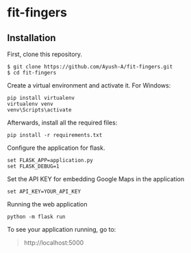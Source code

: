 # fit-fingers

## Installation
First, clone this repository.
```
$ git clone https://github.com/Ayush-A/fit-fingers.git
$ cd fit-fingers
```

Create a virtual environment and activate it.
For Windows:
```
pip install virtualenv
virtualenv venv
venv\Scripts\activate
```

Afterwards, install all the required files:
```
pip install -r requirements.txt
```

Configure the application for flask.
```
set FLASK_APP=application.py
set FLASK_DEBUG=1
```

Set the API KEY for embedding Google Maps in the application
```
set API_KEY=YOUR_API_KEY
```

Running the web application
```
python -m flask run
```

To see your application running, go to:
> http://localhost:5000
